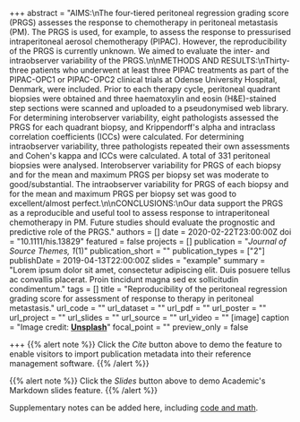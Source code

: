 +++
abstract = "AIMS:\nThe four-tiered peritoneal regression grading score (PRGS) assesses the response to chemotherapy in peritoneal metastasis (PM). The PRGS is used, for example, to assess the response to pressurised intraperitoneal aerosol chemotherapy (PIPAC). However, the reproducibility of the PRGS is currently unknown. We aimed to evaluate the inter- and intraobserver variability of the PRGS.\n\nMETHODS AND RESULTS:\nThirty-three patients who underwent at least three PIPAC treatments as part of the PIPAC-OPC1 or PIPAC-OPC2 clinical trials at Odense University Hospital, Denmark, were included. Prior to each therapy cycle, peritoneal quadrant biopsies were obtained and three haematoxylin and eosin (H&E)-stained step sections were scanned and uploaded to a pseudonymised web library. For determining interobserver variability, eight pathologists assessed the PRGS for each quadrant biopsy, and Krippendorff's alpha and intraclass correlation coefficients (ICCs) were calculated. For determining intraobserver variability, three pathologists repeated their own assessments and Cohen's kappa and ICCs were calculated. A total of 331 peritoneal biopsies were analysed. Interobserver variability for PRGS of each biopsy and for the mean and maximum PRGS per biopsy set was moderate to good/substantial. The intraobserver variability for PRGS of each biopsy and for the mean and maximum PRGS per biopsy set was good to excellent/almost perfect.\n\nCONCLUSIONS:\nOur data support the PRGS as a reproducible and useful tool to assess response to intraperitoneal chemotherapy in PM. Future studies should evaluate the prognostic and predictive role of the PRGS."
authors = []
date = 2020-02-22T23:00:00Z
doi = "10.1111/his.13829"
featured = false
projects = []
publication = "*Journal of Source Themes, 1*(1)"
publication_short = ""
publication_types = ["2"]
publishDate = 2019-04-13T22:00:00Z
slides = "example"
summary = "Lorem ipsum dolor sit amet, consectetur adipiscing elit. Duis posuere tellus ac convallis placerat. Proin tincidunt magna sed ex sollicitudin condimentum."
tags = []
title = "Reproducibility of the peritoneal regression grading score for assessment of response to therapy in peritoneal metastasis."
url_code = ""
url_dataset = ""
url_pdf = ""
url_poster = ""
url_project = ""
url_slides = ""
url_source = ""
url_video = ""
[image]
caption = "Image credit: [**Unsplash**](https://unsplash.com/photos/jdD8gXaTZsc)"
focal_point = ""
preview_only = false

+++
{{% alert note %}}
Click the *Cite* button above to demo the feature to enable visitors to import publication metadata into their reference management software.
{{% /alert %}}

{{% alert note %}}
Click the *Slides* button above to demo Academic's Markdown slides feature.
{{% /alert %}}

Supplementary notes can be added here, including [code and math](https://sourcethemes.com/academic/docs/writing-markdown-latex/).